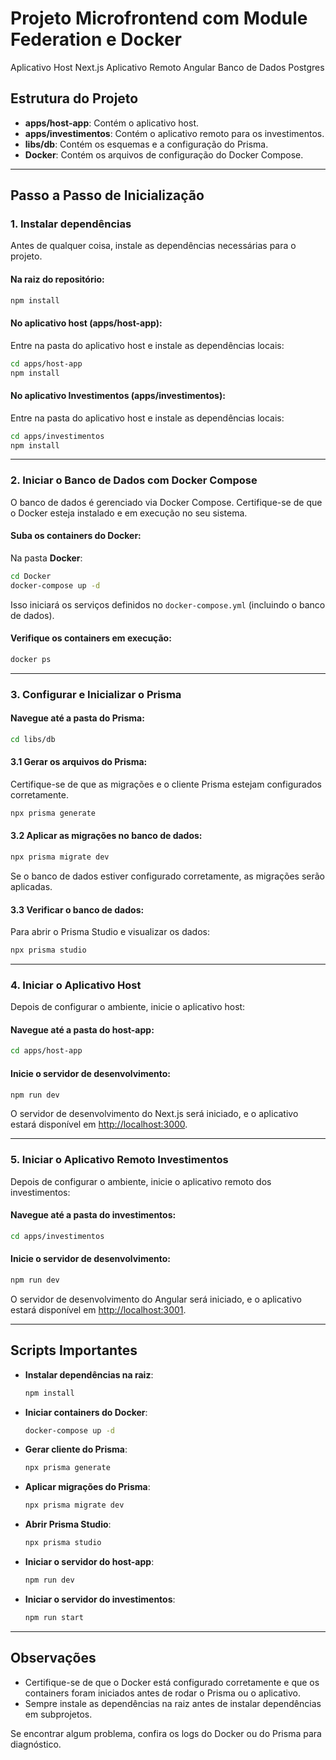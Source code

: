 # Projeto Microfrontend com Module Federation e Docker

Aplicativo Host Next.js
Aplicativo Remoto Angular
Banco de Dados Postgres

## Estrutura do Projeto

- **apps/host-app**: Contém o aplicativo host.
- **apps/investimentos**: Contém o aplicativo remoto para os investimentos.
- **libs/db**: Contém os esquemas e a configuração do Prisma.
- **Docker**: Contém os arquivos de configuração do Docker Compose.

---

## Passo a Passo de Inicialização

### 1. Instalar dependências

Antes de qualquer coisa, instale as dependências necessárias para o projeto.

#### Na raiz do repositório:

```bash
npm install
```

#### No aplicativo host (apps/host-app):

Entre na pasta do aplicativo host e instale as dependências locais:

```bash
cd apps/host-app
npm install
```

#### No aplicativo Investimentos (apps/investimentos):

Entre na pasta do aplicativo host e instale as dependências locais:

```bash
cd apps/investimentos
npm install
```

---

### 2. Iniciar o Banco de Dados com Docker Compose

O banco de dados é gerenciado via Docker Compose. Certifique-se de que o Docker esteja instalado e em execução no seu sistema.

#### Suba os containers do Docker:

Na pasta **Docker**:

```bash
cd Docker
docker-compose up -d
```

Isso iniciará os serviços definidos no `docker-compose.yml` (incluindo o banco de dados).

#### Verifique os containers em execução:

```bash
docker ps
```

---

### 3. Configurar e Inicializar o Prisma

#### Navegue até a pasta do Prisma:

```bash
cd libs/db
```

#### 3.1 Gerar os arquivos do Prisma:

Certifique-se de que as migrações e o cliente Prisma estejam configurados corretamente.

```bash
npx prisma generate
```

#### 3.2 Aplicar as migrações no banco de dados:

```bash
npx prisma migrate dev
```

Se o banco de dados estiver configurado corretamente, as migrações serão aplicadas.

#### 3.3 Verificar o banco de dados:

Para abrir o Prisma Studio e visualizar os dados:

```bash
npx prisma studio
```

---

### 4. Iniciar o Aplicativo Host

Depois de configurar o ambiente, inicie o aplicativo host:

#### Navegue até a pasta do host-app:

```bash
cd apps/host-app
```

#### Inicie o servidor de desenvolvimento:

```bash
npm run dev
```

O servidor de desenvolvimento do Next.js será iniciado, e o aplicativo estará disponível em [http://localhost:3000](http://localhost:3000).

---

### 5. Iniciar o Aplicativo Remoto Investimentos

Depois de configurar o ambiente, inicie o aplicativo remoto dos investimentos:

#### Navegue até a pasta do investimentos:

```bash
cd apps/investimentos
```

#### Inicie o servidor de desenvolvimento:

```bash
npm run dev
```

O servidor de desenvolvimento do Angular será iniciado, e o aplicativo estará disponível em [http://localhost:3001](http://localhost:3001).

---

## Scripts Importantes

- **Instalar dependências na raiz**:

  ```bash
  npm install
  ```

- **Iniciar containers do Docker**:

  ```bash
  docker-compose up -d
  ```

- **Gerar cliente do Prisma**:

  ```bash
  npx prisma generate
  ```

- **Aplicar migrações do Prisma**:

  ```bash
  npx prisma migrate dev
  ```

- **Abrir Prisma Studio**:

  ```bash
  npx prisma studio
  ```

- **Iniciar o servidor do host-app**:

  ```bash
  npm run dev
  ```

- **Iniciar o servidor do investimentos**:
  ```bash
  npm run start
  ```

---

## Observações

- Certifique-se de que o Docker está configurado corretamente e que os containers foram iniciados antes de rodar o Prisma ou o aplicativo.
- Sempre instale as dependências na raiz antes de instalar dependências em subprojetos.

Se encontrar algum problema, confira os logs do Docker ou do Prisma para diagnóstico.

